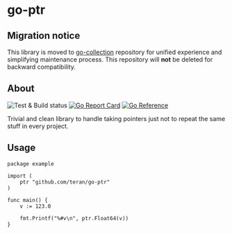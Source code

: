 # go-ptr

## Migration notice

This library is moved to [go-collection](https://github.com/teran/go-collection)
repository for unified experience and simplifying maintenance process.
This repository will **not** be deleted for backward compatibility.

## About

![Test & Build status](https://github.com/teran/go-ptr/actions/workflows/go.yml/badge.svg)
[![Go Report Card](https://goreportcard.com/badge/github.com/teran/go-ptr)](https://goreportcard.com/report/github.com/teran/go-ptr)
[![Go Reference](https://pkg.go.dev/badge/github.com/teran/go-ptr.svg)](https://pkg.go.dev/github.com/teran/go-ptr)

Trivial and clean library to handle taking pointers just not to repeat the same
stuff in every project.

## Usage

```golang
package example

import (
    ptr "github.com/teran/go-ptr"
)

func main() {
    v := 123.0

    fmt.Printf("%#v\n", ptr.Float64(v))
}
```
